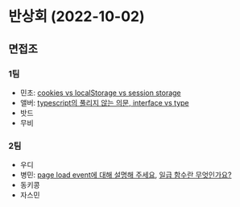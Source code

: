 # 반상회 (2022-10-02)

## 면접조
### 1팀
- 민초: [cookies vs localStorage vs session storage](https://github.com/woowacourse-study/2022-woowahan-bansanghwe/discussions/104)
- 앨버: [typescript의 풀리지 않는 의문, interface vs type](https://github.com/woowacourse-study/2022-woowahan-bansanghwe/discussions/105)
- 밧드
- 무비

### 2팀
- 우디
- 병민: [page load event에 대해 설명해 주세요](https://github.com/woowacourse-study/2022-woowahan-bansanghwe/discussions/107), [일급 함수란 무엇인가요?](https://github.com/woowacourse-study/2022-woowahan-bansanghwe/discussions/106)
- 동키콩
- 자스민
